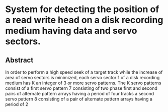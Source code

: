 # System for detecting the position of a read write head on a disk recording medium having data and servo sectors.

## Abstract
In order to perform a high speed seek of a target track while the increase of area of servo sectors is minimized, each servo sector 1 of a disk recording medium has K an integer of 3 or more servo patterns. The K servo patterns consist of a first servo pattern 7 consisting of two phase first and second pairs of alternate pattern arrays having a period of four tracks a second servo pattern 8 consisting of a pair of alternate pattern arrays having a period of 2